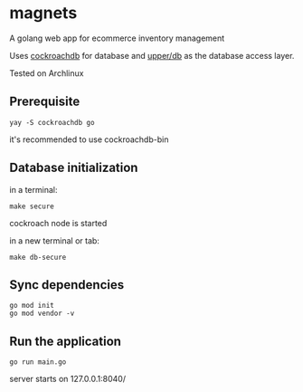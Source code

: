 # magnets

A golang web app for ecommerce inventory management

Uses [cockroachdb](https://www.cockroachlabs.com/docs/v20.2/build-a-go-app-with-cockroachdb-upperdb) for database and [upper/db](https://tour.upper.io/queries/01) as the database access layer.

Tested on Archlinux

## Prerequisite

```
yay -S cockroachdb go
```
it's recommended to use cockroachdb-bin

## Database initialization

in a terminal:
```
make secure
```

cockroach node is started

in a new terminal or tab:
```
make db-secure
```

## Sync dependencies
```
go mod init
go mod vendor -v
```

## Run the application
```
go run main.go
```

server starts on 127.0.0.1:8040/
